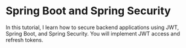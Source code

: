 # Spring Boot and Spring Security

In this tutorial, I learn how to secure backend applications using JWT, Spring Boot, and Spring Security. You will implement JWT access and refresh tokens.
